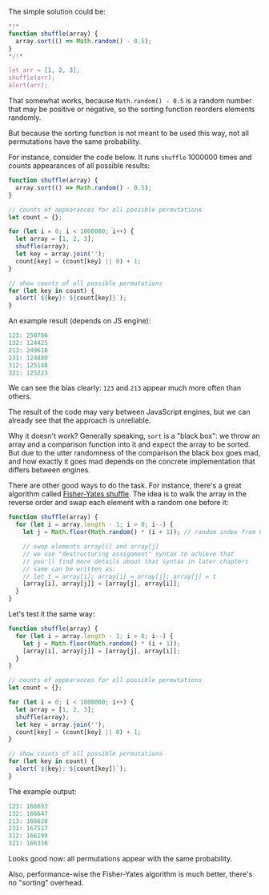 The simple solution could be:

```js run
*!*
function shuffle(array) {
  array.sort(() => Math.random() - 0.5);
}
*/!*

let arr = [1, 2, 3];
shuffle(arr);
alert(arr);
```

That somewhat works, because `Math.random() - 0.5` is a random number that may be positive or negative, so the sorting function reorders elements randomly.

But because the sorting function is not meant to be used this way, not all permutations have the same probability.

For instance, consider the code below. It runs `shuffle` 1000000 times and counts appearances of all possible results:

```js run
function shuffle(array) {
  array.sort(() => Math.random() - 0.5);
}

// counts of appearances for all possible permutations
let count = {};

for (let i = 0; i < 1000000; i++) {
  let array = [1, 2, 3];
  shuffle(array);
  let key = array.join('');
  count[key] = (count[key] || 0) + 1;
}

// show counts of all possible permutations
for (let key in count) {
  alert(`${key}: ${count[key]}`);
}
```

An example result (depends on JS engine):

```js
123: 250706
132: 124425
213: 249618
231: 124880
312: 125148
321: 125223
```

We can see the bias clearly: `123` and `213` appear much more often than others.

The result of the code may vary between JavaScript engines, but we can already see that the approach is unreliable.

Why it doesn't work? Generally speaking, `sort` is a "black box": we throw an array and a comparison function into it and expect the array to be sorted. But due to the utter randomness of the comparison the black box goes mad, and how exactly it goes mad depends on the concrete implementation that differs between engines.

There are other good ways to do the task. For instance, there's a great algorithm called [Fisher-Yates shuffle](https://en.wikipedia.org/wiki/Fisher%E2%80%93Yates_shuffle). The idea is to walk the array in the reverse order and swap each element with a random one before it:

```js
function shuffle(array) {
  for (let i = array.length - 1; i > 0; i--) {
    let j = Math.floor(Math.random() * (i + 1)); // random index from 0 to i

    // swap elements array[i] and array[j]
    // we use "destructuring assignment" syntax to achieve that
    // you'll find more details about that syntax in later chapters
    // same can be written as:
    // let t = array[i]; array[i] = array[j]; array[j] = t
    [array[i], array[j]] = [array[j], array[i]];
  }
}
```

Let's test it the same way:

```js run
function shuffle(array) {
  for (let i = array.length - 1; i > 0; i--) {
    let j = Math.floor(Math.random() * (i + 1));
    [array[i], array[j]] = [array[j], array[i]];
  }
}

// counts of appearances for all possible permutations
let count = {};

for (let i = 0; i < 1000000; i++) {
  let array = [1, 2, 3];
  shuffle(array);
  let key = array.join('');
  count[key] = (count[key] || 0) + 1;
}

// show counts of all possible permutations
for (let key in count) {
  alert(`${key}: ${count[key]}`);
}
```

The example output:

```js
123: 166693
132: 166647
213: 166628
231: 167517
312: 166199
321: 166316
```

Looks good now: all permutations appear with the same probability.

Also, performance-wise the Fisher-Yates algorithm is much better, there's no "sorting" overhead.
